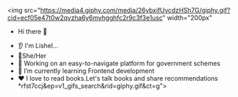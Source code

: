 <img src="https://media4.giphy.com/media/26ybxifUvcdzHSh7G/giphy.gif?cid=ecf05e47t0w2qyzha6y6myhgghfc2r9c3f3e1usc" width="200px"
-   Hi there 👋
* 👂 I'm Lishel...
* 👩She/Her
* 🚀 Working on an easy-to-navigate platform for government schemes
* 🌱 I’m currently learning Frontend development
* ❤️ I love to read books.Let's talk books and share recommendations
*rfst7ccj&ep=v1_gifs_search&rid=giphy.gif&ct=g">
  

<!---
lishellobo/lishellobo is a ✨ special ✨ repository because its `README.md` (this file) appears on your GitHub profile.
You can click the Preview link to take a look at your changes.
--->
